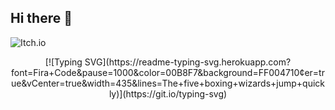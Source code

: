## Hi there 👋
![Itch.io](https://img.shields.io/badge/Itch-%23FF0B34.svg?style=for-the-badge&logo=Itch.io&logoColor=white)

<!--
**konucita/konucita** is a ✨ _special_ ✨ repository because its `README.md` (this file) appears on your GitHub profile.
Here are some ideas to get you started:
- 🔭 I’m currently working on ...
- 🌱 I’m currently learning ...
- 👯 I’m looking to collaborate on ...
- 🤔 I’m looking for help with ...
- 💬 Ask me about ...
- 📫 How to reach me: ...
- 😄 Pronouns: ...
- ⚡ Fun fact: ...
___
### *Bienvenido a mi perfil*
**by konucita**
*** desde caracas ***
~~venezuela~~
***
1. lista
2. ordenada
---
- lista
- desordenada
|columna 1 |columna 2 |columna 3|
|----------|----------|---------|
|dato 1    |dato 2    |dato 3   |
- { } Tarea incompleta
- {X} Tarea completada
-->


<p align="center">
[![Typing SVG](https://readme-typing-svg.herokuapp.com?font=Fira+Code&pause=1000&color=00B8F7&background=FF004710&center=true&vCenter=true&width=435&lines=The+five+boxing+wizards+jump+quickly)](https://git.io/typing-svg)
</p>
